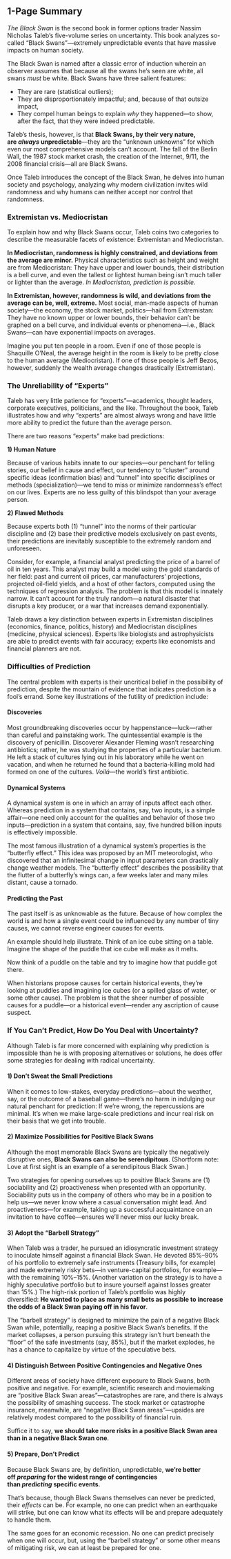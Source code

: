 ## 1-Page Summary

_The Black Swan_ is the second book in former options trader Nassim Nicholas Taleb’s five-volume series on uncertainty. This book analyzes so-called “Black Swans”—extremely unpredictable events that have massive impacts on human society.

The Black Swan is named after a classic error of induction wherein an observer assumes that because all the swans he’s seen are white, all swans _must_ be white. Black Swans have three salient features:

- They are rare (statistical outliers);
- They are disproportionately impactful; and, because of that outsize impact,
- They compel human beings to explain _why_ they happened—to show, after the fact, that they were indeed predictable.

Taleb’s thesis, however, is that **Black Swans, by their very nature, are _always_ unpredictable**—they are the “unknown unknowns” for which even our most comprehensive models can’t account. The fall of the Berlin Wall, the 1987 stock market crash, the creation of the Internet, 9/11, the 2008 financial crisis—all are Black Swans.

Once Taleb introduces the concept of the Black Swan, he delves into human society and psychology, analyzing why modern civilization invites wild randomness and why humans can neither accept nor control that randomness.

### Extremistan vs. Mediocristan

To explain how and why Black Swans occur, Taleb coins two categories to describe the measurable facets of existence: Extremistan and Mediocristan.

**In Mediocristan, randomness is highly constrained, and deviations from the average are minor.** Physical characteristics such as height and weight are from Mediocristan: They have upper and lower bounds, their distribution is a bell curve, and even the tallest or lightest human being isn’t much taller or lighter than the average. _In Mediocristan, prediction is possible._

**In Extremistan, however, randomness is wild, and deviations from the average can be, well, extreme.** Most social, man-made aspects of human society—the economy, the stock market, politics—hail from Extremistan: They have no known upper or lower bounds, their behavior can’t be graphed on a bell curve, and individual events or phenomena—i.e., Black Swans—can have exponential impacts on averages.

Imagine you put ten people in a room. Even if one of those people is Shaquille O’Neal, the average height in the room is likely to be pretty close to the human average (Mediocristan). If one of those people is Jeff Bezos, however, suddenly the wealth average changes drastically (Extremistan).

### The Unreliability of “Experts”

Taleb has very little patience for “experts”—academics, thought leaders, corporate executives, politicians, and the like. Throughout the book, Taleb illustrates how and why “experts” are almost always wrong and have little more ability to predict the future than the average person.

There are two reasons “experts” make bad predictions:

**1) Human Nature**

Because of various habits innate to our species—our penchant for telling stories, our belief in cause and effect, our tendency to “cluster” around specific ideas (confirmation bias) and “tunnel” into specific disciplines or methods (specialization)—we tend to miss or minimize randomness’s effect on our lives. Experts are no less guilty of this blindspot than your average person.

**2) Flawed Methods**

Because experts both (1) “tunnel” into the norms of their particular discipline and (2) base their predictive models exclusively on past events, their predictions are inevitably susceptible to the extremely random and unforeseen.

Consider, for example, a financial analyst predicting the price of a barrel of oil in ten years. This analyst may build a model using the gold standards of her field: past and current oil prices, car manufacturers’ projections, projected oil-field yields, and a host of other factors, computed using the techniques of regression analysis. The problem is that this model is innately narrow. It can’t account for the truly random—a natural disaster that disrupts a key producer, or a war that increases demand exponentially.

Taleb draws a key distinction between experts in Extremistan disciplines (economics, finance, politics, history) and Mediocristan disciplines (medicine, physical sciences). Experts like biologists and astrophysicists are able to predict events with fair accuracy; experts like economists and financial planners are not.

### Difficulties of Prediction

The central problem with experts is their uncritical belief in the possibility of prediction, despite the mountain of evidence that indicates prediction is a fool’s errand. Some key illustrations of the futility of prediction include:

#### Discoveries

Most groundbreaking discoveries occur by happenstance—luck—rather than careful and painstaking work. The quintessential example is the discovery of penicillin. Discoverer Alexander Fleming wasn’t researching antibiotics; rather, he was studying the properties of a particular bacterium. He left a stack of cultures lying out in his laboratory while he went on vacation, and when he returned he found that a bacteria-killing mold had formed on one of the cultures. _Voilá_—the world’s first antibiotic.

#### Dynamical Systems

A dynamical system is one in which an array of inputs affect each other. Whereas prediction in a system that contains, say, two inputs, is a simple affair—one need only account for the qualities and behavior of those two inputs—prediction in a system that contains, say, five hundred billion inputs is effectively impossible.

The most famous illustration of a dynamical system’s properties is the “butterfly effect.” This idea was proposed by an MIT meteorologist, who discovered that an infinitesimal change in input parameters can drastically change weather models. The “butterfly effect” describes the possibility that the flutter of a butterfly’s wings can, a few weeks later and many miles distant, cause a tornado.

#### Predicting the Past

The past itself is as unknowable as the future. Because of how complex the world is and how a single event could be influenced by any number of tiny causes, we cannot reverse engineer causes for events.

An example should help illustrate. Think of an ice cube sitting on a table. Imagine the shape of the puddle that ice cube will make as it melts.

Now think of a puddle on the table and try to imagine how that puddle got there.

When historians propose causes for certain historical events, they’re looking at puddles and imagining ice cubes (or a spilled glass of water, or some other cause). The problem is that the sheer number of possible causes for a puddle—or a historical event—render any ascription of cause suspect.

### If You Can’t Predict, How Do You Deal with Uncertainty?

Although Taleb is far more concerned with explaining why prediction is impossible than he is with proposing alternatives or solutions, he does offer some strategies for dealing with radical uncertainty.

#### 1) Don’t Sweat the Small Predictions

When it comes to low-stakes, everyday predictions—about the weather, say, or the outcome of a baseball game—there’s no harm in indulging our natural penchant for prediction: If we’re wrong, the repercussions are minimal. It’s when we make large-scale predictions and incur real risk on their basis that we get into trouble.

#### 2) Maximize Possibilities for Positive Black Swans

Although the most memorable Black Swans are typically the negatively disruptive ones, **Black Swans can also be serendipitous**. (Shortform note: Love at first sight is an example of a serendipitous Black Swan.)

Two strategies for opening ourselves up to positive Black Swans are (1) sociability and (2) proactiveness when presented with an opportunity. Sociability puts us in the company of others who may be in a position to help us—we never know where a casual conversation might lead. And proactiveness—for example, taking up a successful acquaintance on an invitation to have coffee—ensures we’ll never miss our lucky break.

#### 3) Adopt the “Barbell Strategy”

When Taleb was a trader, he pursued an idiosyncratic investment strategy to inoculate himself against a financial Black Swan. He devoted 85%–90% of his portfolio to extremely safe instruments (Treasury bills, for example) and made extremely risky bets—in venture-capital portfolios, for example—with the remaining 10%–15%. (Another variation on the strategy is to have a highly speculative portfolio but to insure yourself against losses greater than 15%.) The high-risk portion of Taleb’s portfolio was highly diversified: **He wanted to place as many small bets as possible to increase the odds of a Black Swan paying off in his favor**.

The “barbell strategy” is designed to minimize the pain of a negative Black Swan while, potentially, reaping a positive Black Swan’s benefits. If the market collapses, a person pursuing this strategy isn’t hurt beneath the “floor” of the safe investments (say, 85%), but if the market explodes, he has a chance to capitalize by virtue of the speculative bets.

#### 4) Distinguish Between Positive Contingencies and Negative Ones

Different areas of society have different exposure to Black Swans, both positive and negative. For example, scientific research and moviemaking are “positive Black Swan areas”—catastrophes are rare, and there is always the possibility of smashing success. The stock market or catastrophe insurance, meanwhile, are “negative Black Swan areas”—upsides are relatively modest compared to the possibility of financial ruin.

Suffice it to say, **we should take more risks in a positive Black Swan area than in a negative Black Swan one**.

#### 5) Prepare, Don’t Predict

Because Black Swans are, by definition, unpredictable, **we’re better off _preparing_ for the widest range of contingencies than _predicting_ specific events**.

That’s because, though Black Swans themselves can never be predicted, their _effects_ can be. For example, no one can predict when an earthquake will strike, but one can know what its effects will be and prepare adequately to handle them.

The same goes for an economic recession. No one can predict precisely when one will occur, but, using the “barbell strategy” or some other means of mitigating risk, we can at least be prepared for one.